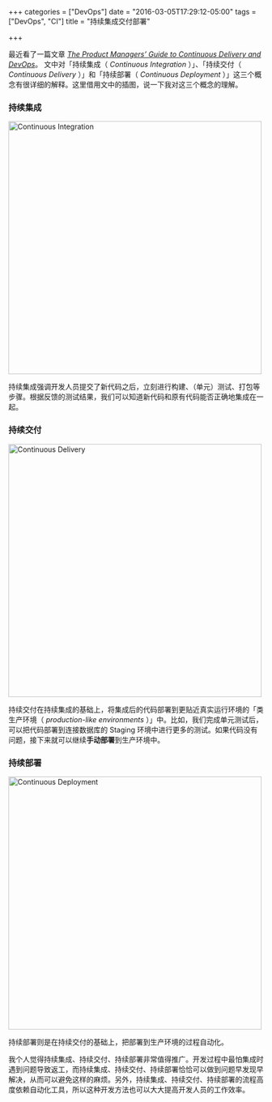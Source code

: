 +++
categories = ["DevOps"]
date = "2016-03-05T17:29:12-05:00"
tags = ["DevOps", "CI"]
title = "持续集成交付部署"

+++

最近看了一篇文章 [*The Product Managers’ Guide to Continuous Delivery and DevOps*](http://www.mindtheproduct.com/2016/02/what-the-hell-are-ci-cd-and-devops-a-cheatsheet-for-the-rest-of-us/)。
文中对「持续集成（ *Continuous Integration* ）」、「持续交付（ *Continuous Delivery* ）」和「持续部署（ *Continuous Deployment* ）」这三个概念有很详细的解释。这里借用文中的插图，说一下我对这三个概念的理解。

<!--more-->

### 持续集成

<img src="http://cdn02.mindtheproduct.com/wp-content/uploads/2015/12/409-images-for-snap-blog-postedit_image1.png" alt="Continuous Integration" style="width: 500px;"/>

持续集成强调开发人员提交了新代码之后，立刻进行构建、（单元）测试、打包等步骤。根据反馈的测试结果，我们可以知道新代码和原有代码能否正确地集成在一起。

### 持续交付

<img src="http://cdn02.mindtheproduct.com/wp-content/uploads/2015/12/409-images-for-snap-blog-postedit_image4-manual.png" alt="Continuous Delivery" style="width: 500px;"/>

持续交付在持续集成的基础上，将集成后的代码部署到更贴近真实运行环境的「类生产环境（ *production-like environments* ）」中。比如，我们完成单元测试后，可以把代码部署到连接数据库的 Staging 环境中进行更多的测试。如果代码没有问题，接下来就可以继续**手动部署**到生产环境中。

### 持续部署

<img src="http://cdn02.mindtheproduct.com/wp-content/uploads/2015/12/409-images-for-snap-blog-postedit_image3-auto.png" alt="Continuous Deployment" style="width: 500px;"/>

持续部署则是在持续交付的基础上，把部署到生产环境的过程自动化。

我个人觉得持续集成、持续交付、持续部署非常值得推广。开发过程中最怕集成时遇到问题导致返工，而持续集成、持续交付、持续部署恰恰可以做到问题早发现早解决，从而可以避免这样的麻烦。另外，持续集成、持续交付、持续部署的流程高度依赖自动化工具，所以这种开发方法也可以大大提高开发人员的工作效率。